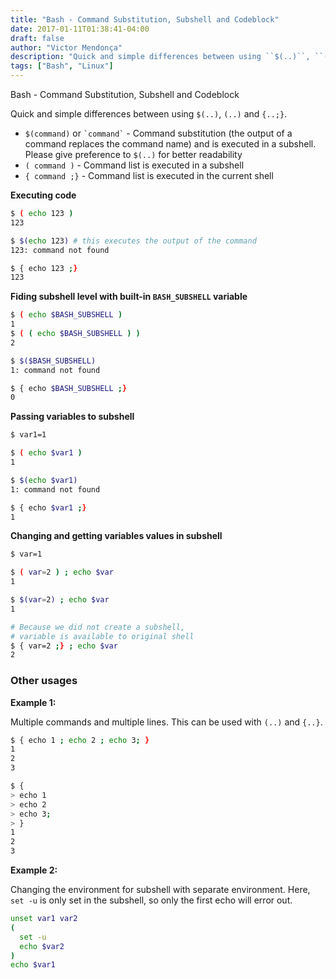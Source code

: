 ```yaml
---
title: "Bash - Command Substitution, Subshell and Codeblock"
date: 2017-01-11T01:38:41-04:00
draft: false
author: "Victor Mendonça"
description: "Quick and simple differences between using ``$(..)``, ``(..)`` and ``{..;}``."
tags: ["Bash", "Linux"]
---
```


Bash - Command Substitution, Subshell and Codeblock

Quick and simple differences between using `$(..)`, `(..)` and `{..;}`.

* `$(command)` or `` `command` `` - Command substitution (the output of a command replaces the command name) and is executed in a subshell. Please give preference to `$(..)` for better readability
* `( command )` - Command list is executed in a subshell
* `{ command ;}` - Command list is executed in the current shell

**Executing code**

```bash
$ ( echo 123 )
123

$ $(echo 123) # this executes the output of the command
123: command not found

$ { echo 123 ;}
123
```

**Fiding subshell level with built-in `BASH_SUBSHELL` variable**

```bash
$ ( echo $BASH_SUBSHELL )
1
$ ( ( echo $BASH_SUBSHELL ) )
2

$ $($BASH_SUBSHELL)
1: command not found

$ { echo $BASH_SUBSHELL ;}
0
```

**Passing variables to subshell**

```bash
$ var1=1

$ ( echo $var1 )
1

$ $(echo $var1)
1: command not found

$ { echo $var1 ;}
1
```

**Changing and getting variables values in subshell**

```bash
$ var=1

$ ( var=2 ) ; echo $var
1

$ $(var=2) ; echo $var
1

# Because we did not create a subshell,
# variable is available to original shell
$ { var=2 ;} ; echo $var
2
```

### **Other usages**

**Example 1:**

Multiple commands and multiple lines. This can be used with `(..)` and `{..}`.

```bash
$ { echo 1 ; echo 2 ; echo 3; }
1
2
3

$ {
> echo 1
> echo 2
> echo 3;
> }
1
2
3
```

**Example 2:**

Changing the environment for subshell with separate environment. Here, `set -u` is only set in the subshell, so only the first echo will error out.

```bash
unset var1 var2
(
  set -u
  echo $var2
)
echo $var1
```

